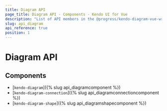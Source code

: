 ```yaml
---
title: Diagram API
page_title: Diagram API - Components - Kendo UI for Vue
description: "List of API members in the @progress/kendo-diagram-vue-wrapper package, part of Kendo UI for Vue."
slug: api_diagram
api_reference: true
position: 1
---
```


# Diagram API

## Components

* [`kendo-diagram`]({% slug api_diagramcomponent %})
* [`kendo-diagram-connection`]({% slug api_diagramconnectioncomponent %})
* [`kendo-diagram-shape`]({% slug api_diagramshapecomponent %})
